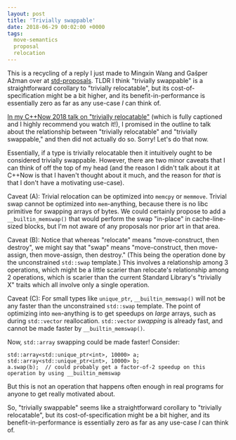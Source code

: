 ```yaml
---
layout: post
title: 'Trivially swappable'
date: 2018-06-29 00:02:00 +0000
tags:
  move-semantics
  proposal
  relocation
---
```


This is a recycling of a reply I just made to Mingxin Wang and Gašper Ažman over at
[std-proposals](https://groups.google.com/a/isocpp.org/d/msg/std-proposals/HGCHVSRwSMk/5w1zNETwBgAJ).
TLDR I think "trivially swappable" is a straightforward corollary to "trivially relocatable",
but its cost-of-specification might be a bit higher, and its benefit-in-performance is
essentially zero as far as any use-case *I* can think of.

[In my C++Now 2018 talk on "trivially relocatable"](https://www.youtube.com/watch?v=MWBfmmg8-Yo)
(which is fully captioned and I highly recommend you watch it!), I promised in the outline to
talk about the relationship between "trivially relocatable" and "trivially swappable," and then
did not actually do so. Sorry! Let's do that now.

Essentially, if a type is trivially relocatable then it intuitively ought to be considered
trivially swappable.  However, there are two minor caveats that I can think of off the top
of my head (and the reason I didn't talk about it at C++Now is that I haven't thought about
it much, and the reason for *that* is that I don't have a motivating use-case).

Caveat (A): Trivial relocation can be optimized into `memcpy` or `memmove`.
Trivial swap cannot be optimized into `mem`-anything, because there is no libc primitive for
swapping arrays of bytes. We could certainly propose to add a `__builtin_memswap()` that would
perform the swap "in-place" in cache-line-sized blocks, but I'm not aware of any proposals
nor prior art in that area.

Caveat (B): Notice that whereas "relocate" means "move-construct, then destroy", we might say
that "swap" means "move-construct, then move-assign, then move-assign, then destroy." (This
being the operation done by the unconstrained `std::swap` template.)  This involves a
relationship among 3 operations, which might be a little scarier than relocate's relationship
among 2 operations, which is scarier than the current Standard Library's "trivially X" traits
which all involve only a single operation.

Caveat (C): For small types like `unique_ptr`, `__builtin_memswap()` will not be any faster
than the unconstrained `std::swap` template. The point of optimizing into `mem`-anything is
to get speedups on _large_ arrays, such as during `std::vector` reallocation.
`std::vector` _swapping_ is already fast, and cannot be made faster by `__builtin_memswap()`.

Now, `std::array` swapping could be made faster! Consider:

    std::array<std::unique_ptr<int>, 10000> a;
    std::array<std::unique_ptr<int>, 10000> b;
    a.swap(b);  // could probably get a factor-of-2 speedup on this operation by using __builtin_memswap

But this is not an operation that happens often enough in real programs for anyone to get
really motivated about.

So, "trivially swappable" seems like a straightforward corollary to "trivially relocatable",
but its cost-of-specification might be a bit higher, and its benefit-in-performance is
essentially zero as far as any use-case *I* can think of.

